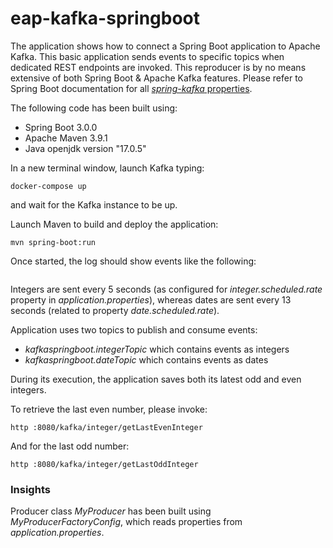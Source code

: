 # eap-kafka-springboot

The application shows how to connect a Spring Boot application to Apache Kafka.
This basic application sends events to specific topics when dedicated REST endpoints are invoked.
This reproducer is by no means extensive of both Spring Boot & Apache Kafka features.
Please refer to Spring Boot documentation for all [*spring-kafka* properties](https://docs.spring.io/spring-boot/docs/current/reference/html/application-properties.html#:~:text=spring.kafka.admin.auto%2Dcreate).


The following code has been built using:
- Spring Boot 3.0.0
- Apache Maven 3.9.1
- Java openjdk version "17.0.5"


In a new terminal window, launch Kafka typing:

``` 
docker-compose up
```

and wait for the Kafka instance to be up.


Launch Maven to build and deploy the application:

```
mvn spring-boot:run
```

Once started, the log should show events like the following:
```

```

Integers are sent every 5 seconds (as configured for _integer.scheduled.rate_ property in _application.properties_), whereas dates are sent every 13 seconds (related to property _date.scheduled.rate_).

Application uses two topics to publish and consume events:

- _kafkaspringboot.integerTopic_ which contains events as integers
- _kafkaspringboot.dateTopic_  which contains events as dates


During its execution, the application saves both its latest odd and even integers.

To retrieve the last even number, please invoke:
```
http :8080/kafka/integer/getLastEvenInteger
```


And for the last odd number:
```
http :8080/kafka/integer/getLastOddInteger
```


### Insights

Producer class _MyProducer_ has been built using _MyProducerFactoryConfig_, which reads properties from _application.properties_.

